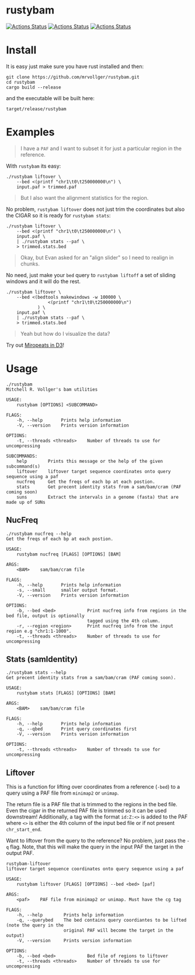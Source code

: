 # rustybam
[![Actions Status](https://github.com/mrvollger/rustybam/workflows/Test%20and%20Build/badge.svg)](https://github.com/mrvollger/rustybam/actions) 
[![Actions Status](https://github.com/mrvollger/rustybam/workflows/Formatting/badge.svg)](https://github.com/mrvollger/rustybam/actions) 
[![Actions Status](https://github.com/mrvollger/rustybam/workflows/Clippy/badge.svg)](https://github.com/mrvollger/rustybam/actions) 

# Install
It is easy just make sure you have rust installed and then:
```
git clone https://github.com/mrvollger/rustybam.git
cd rustybam 
cargo build --release 
```
and the executable will be built here:
```
target/release/rustybam 
```
# Examples 
> I have a `PAF` and I want to subset it for just a particular region in the reference. 

With `rustybam` its easy:
```
./rustybam liftover \
    --bed <(printf "chr1\t0\t250000000\n") \
    input.paf > trimmed.paf 
```
> But I also want the alignment statistics for the region. 

No problem, `rustybam liftover` does not just trim the coordinates but also the CIGAR
so it is ready for `rustybam stats`:
```
./rustybam liftover \
    --bed <(printf "chr1\t0\t250000000\n") \
    input.paf \
    | ./rustybam stats --paf \
    > trimmed.stats.bed 
```
> Okay, but Evan asked for an "align slider" so I need to realign in chunks. 

No need, just make your `bed` query to `rustybam liftoff` a set of sliding windows 
and it will do the rest. 
```
./rustybam liftover \
    --bed <(bedtools makewindows -w 100000 \
                <(printf "chr1\t0\t250000000\n")
            ) \
    input.paf \
    | ./rustybam stats --paf \
    > trimmed.stats.bed 
```
> Yeah but how do I visualize the data?

Try out 
[Miropeats in D3](https://mrvollger.github.io/rustybam/)!

# Usage 
```
./rustybam 
Mitchell R. Vollger's bam utilities

USAGE:
    rustybam [OPTIONS] <SUBCOMMAND>

FLAGS:
    -h, --help       Prints help information
    -V, --version    Prints version information

OPTIONS:
    -t, --threads <threads>    Number of threads to use for uncompressing

SUBCOMMANDS:
    help        Prints this message or the help of the given subcommand(s)
    liftover    liftover target sequence coordinates onto query sequence using a paf
    nucfreq     Get the freqs of each bp at each postion.
    stats       Get precent identity stats from a sam/bam/cram (PAF coming soon)
    suns        Extract the intervals in a genome (fasta) that are made up of SUNs
```
## NucFreq
```
./rustybam nucfreq --help
Get the freqs of each bp at each postion.

USAGE:
    rustybam nucfreq [FLAGS] [OPTIONS] [BAM]

ARGS:
    <BAM>    sam/bam/cram file

FLAGS:
    -h, --help       Prints help information
    -s, --small      smaller output format.
    -V, --version    Prints version information

OPTIONS:
    -b, --bed <bed>            Print nucfreq info from regions in the bed file, output is optionally
                               tagged using the 4th column.
    -r, --region <region>      Print nucfreq info from the input region e.g "chr1:1-1000".
    -t, --threads <threads>    Number of threads to use for uncompressing

```

## Stats (samIdentity)
```
./rustybam stats --help
Get precent identity stats from a sam/bam/cram (PAF coming soon).

USAGE:
    rustybam stats [FLAGS] [OPTIONS] [BAM]

ARGS:
    <BAM>    sam/bam/cram file

FLAGS:
    -h, --help       Prints help information
    -q, --qbed       Print query coordinates first
    -V, --version    Prints version information

OPTIONS:
    -t, --threads <threads>    Number of threads to use for uncompressing
```

## Liftover 
This is a function for lifting over coordinates from a reference (`-bed`) 
  to a query using a PAF file from `minimap2` or `unimap`. 

The return file is a PAF file that is trimmed to the regions in the bed file. 
Even the cigar in the returned PAF file is trimmed so it can be used downstream!
Additionally, a tag with the format `id:Z:<>` is added to the PAF where `<>` is 
either the 4th column of the input bed file or if not present `chr_start_end`. 

Want to liftover from the query to the reference? 
  No problem, just pass the `-q` flag. Note, that this will make
  the query in the input PAF the target in the output PAF. 

```
rustybam-liftover 
liftover target sequence coordinates onto query sequence using a paf

USAGE:
    rustybam liftover [FLAGS] [OPTIONS] --bed <bed> [paf]

ARGS:
    <paf>    PAF file from minimap2 or unimap. Must have the cg tag

FLAGS:
    -h, --help        Prints help information
    -q, --querybed    The bed contains query coordiantes to be lifted (note the query in the
                      original PAF will become the target in the output)
    -V, --version     Prints version information

OPTIONS:
    -b, --bed <bed>            Bed file of regions to liftover
    -t, --threads <threads>    Number of threads to use for uncompressing
```


